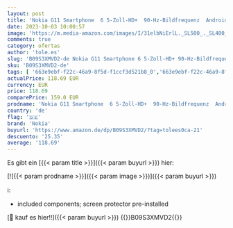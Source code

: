 ```yaml
---
layout: post
title: 'Nokia G11 Smartphone  6 5-Zoll-HD+  90-Hz-Bildfrequenz  Android 11  Google Assistant  3 GB RAM/32 GB ROM  uSD Unterstützt bis 512 GB  5050 mAh  13 MP  2 MP Makro  18-W-Schnellladekompatibel  Charcoal'
date: 2023-10-03 10:00:57
image: 'https://m.media-amazon.com/images/I/31elbNiErlL._SL500_._SL400_.jpg'
comments: true
category: ofertas
author: 'tole.es'
slug: 'B09S3XMVD2-de Nokia G11 Smartphone 6 5-Zoll-HD+ 90-Hz-Bildfrequenz...'
sku: 'B09S3XMVD2-de'
tags: [ '663e9ebf-f22c-46a9-8f5d-f1ccf3d521b8_0','663e9ebf-f22c-46a9-8f5d-f1ccf3d521b8_1301','663e9ebf-f22c-46a9-8f5d-f1ccf3d521b8_3601','663e9ebf-f22c-46a9-8f5d-f1ccf3d521b8_5701','663e9ebf-f22c-46a9-8f5d-f1ccf3d521b8_7701','Arborist Merchandising Root','Elektronik & Foto','Freenetmobile Aktion','Gratis Blau M SIM-Karte','Handys & Smartphones','Handys & Zubehör','Nokia Mengenrabatte','Self Service','Simlockfreie Handys','Special Features Stores','Verkaufen Sie Ihr Mobiltelefon','nokia','🇩🇪', ]
actualPrice: 118.69 EUR
currency: EUR
price: 118.69
comparePrice: 159.0 EUR
prodname: 'Nokia G11 Smartphone  6 5-Zoll-HD+  90-Hz-Bildfrequenz  Android 11  Google Assistant  3 GB RAM/32 GB ROM  uSD Unterstützt bis 512 GB  5050 mAh  13 MP  2 MP Makro  18-W-Schnellladekompatibel  Charcoal'
country: 'de'
flag: '🇩🇪'
brand: 'Nokia'
buyurl: 'https://www.amazon.de/dp/B09S3XMVD2/?tag=tolees0ca-21'
descuento: '25.35'
average: '118.69'
---
```


Es gibt ein [{{< param title >}}]({{< param buyurl >}}) hier:

[![{{< param prodname >}}]({{< param image >}})]({{< param buyurl >}})

ℹ️:

- included components; screen protector pre-installed

[🛒 kauf es hier!!]({{< param buyurl >}})
{{<world>}}B09S3XMVD2{{</world>}}
